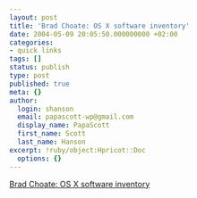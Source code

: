 ```yaml
---
layout: post
title: 'Brad Choate: OS X software inventory'
date: 2004-05-09 20:05:50.000000000 +02:00
categories:
- quick links
tags: []
status: publish
type: post
published: true
meta: {}
author:
  login: shanson
  email: papascott-wp@gmail.com
  display_name: PapaScott
  first_name: Scott
  last_name: Hanson
excerpt: !ruby/object:Hpricot::Doc
  options: {}
---
```

<p><a title="What to install on my PowerBook, Part 1" href="http://bradchoate.com/weblog/2004/04/14/inventory.php">Brad Choate: OS X software inventory</a></p>
